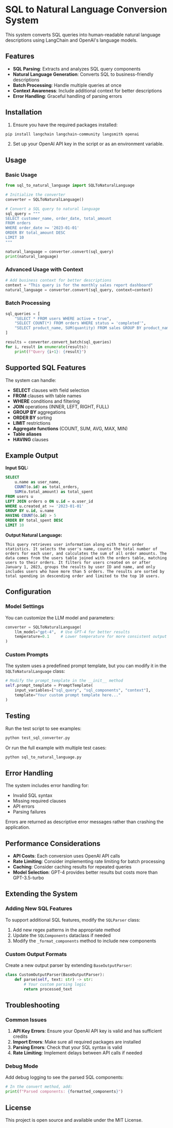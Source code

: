 # SQL to Natural Language Conversion System

This system converts SQL queries into human-readable natural language descriptions using LangChain and OpenAI's language models.

## Features

- **SQL Parsing**: Extracts and analyzes SQL query components
- **Natural Language Generation**: Converts SQL to business-friendly descriptions
- **Batch Processing**: Handle multiple queries at once
- **Context Awareness**: Include additional context for better descriptions
- **Error Handling**: Graceful handling of parsing errors

## Installation

1. Ensure you have the required packages installed:
```bash
pip install langchain langchain-community langsmith openai
```

2. Set up your OpenAI API key in the script or as an environment variable.

## Usage

### Basic Usage

```python
from sql_to_natural_language import SQLToNaturalLanguage

# Initialize the converter
converter = SQLToNaturalLanguage()

# Convert a SQL query to natural language
sql_query = """
SELECT customer_name, order_date, total_amount
FROM orders
WHERE order_date >= '2023-01-01'
ORDER BY total_amount DESC
LIMIT 10
"""

natural_language = converter.convert(sql_query)
print(natural_language)
```

### Advanced Usage with Context

```python
# Add business context for better descriptions
context = "This query is for the monthly sales report dashboard"
natural_language = converter.convert(sql_query, context=context)
```

### Batch Processing

```python
sql_queries = [
    "SELECT * FROM users WHERE active = true",
    "SELECT COUNT(*) FROM orders WHERE status = 'completed'",
    "SELECT product_name, SUM(quantity) FROM sales GROUP BY product_name"
]

results = converter.convert_batch(sql_queries)
for i, result in enumerate(results):
    print(f"Query {i+1}: {result}")
```

## Supported SQL Features

The system can handle:

- **SELECT** clauses with field selection
- **FROM** clauses with table names
- **WHERE** conditions and filtering
- **JOIN** operations (INNER, LEFT, RIGHT, FULL)
- **GROUP BY** aggregations
- **ORDER BY** sorting
- **LIMIT** restrictions
- **Aggregate functions** (COUNT, SUM, AVG, MAX, MIN)
- **Table aliases**
- **HAVING** clauses

## Example Output

**Input SQL:**
```sql
SELECT 
    u.name as user_name,
    COUNT(o.id) as total_orders,
    SUM(o.total_amount) as total_spent
FROM users u
LEFT JOIN orders o ON u.id = o.user_id
WHERE u.created_at >= '2023-01-01'
GROUP BY u.id, u.name
HAVING COUNT(o.id) > 5
ORDER BY total_spent DESC
LIMIT 10
```

**Output Natural Language:**
```
This query retrieves user information along with their order statistics. It selects the user's name, counts the total number of orders for each user, and calculates the sum of all order amounts. The data comes from the users table joined with the orders table, matching users to their orders. It filters for users created on or after January 1, 2023, groups the results by user ID and name, and only includes users who have more than 5 orders. The results are sorted by total spending in descending order and limited to the top 10 users.
```

## Configuration

### Model Settings

You can customize the LLM model and parameters:

```python
converter = SQLToNaturalLanguage(
    llm_model="gpt-4",  # Use GPT-4 for better results
    temperature=0.1     # Lower temperature for more consistent output
)
```

### Custom Prompts

The system uses a predefined prompt template, but you can modify it in the `SQLToNaturalLanguage` class:

```python
# Modify the prompt_template in the __init__ method
self.prompt_template = PromptTemplate(
    input_variables=["sql_query", "sql_components", "context"],
    template="Your custom prompt template here..."
)
```

## Testing

Run the test script to see examples:

```bash
python test_sql_converter.py
```

Or run the full example with multiple test cases:

```bash
python sql_to_natural_language.py
```

## Error Handling

The system includes error handling for:

- Invalid SQL syntax
- Missing required clauses
- API errors
- Parsing failures

Errors are returned as descriptive error messages rather than crashing the application.

## Performance Considerations

- **API Costs**: Each conversion uses OpenAI API calls
- **Rate Limiting**: Consider implementing rate limiting for batch processing
- **Caching**: Consider caching results for repeated queries
- **Model Selection**: GPT-4 provides better results but costs more than GPT-3.5-turbo

## Extending the System

### Adding New SQL Features

To support additional SQL features, modify the `SQLParser` class:

1. Add new regex patterns in the appropriate method
2. Update the `SQLComponents` dataclass if needed
3. Modify the `_format_components` method to include new components

### Custom Output Formats

Create a new output parser by extending `BaseOutputParser`:

```python
class CustomOutputParser(BaseOutputParser):
    def parse(self, text: str) -> str:
        # Your custom parsing logic
        return processed_text
```

## Troubleshooting

### Common Issues

1. **API Key Errors**: Ensure your OpenAI API key is valid and has sufficient credits
2. **Import Errors**: Make sure all required packages are installed
3. **Parsing Errors**: Check that your SQL syntax is valid
4. **Rate Limiting**: Implement delays between API calls if needed

### Debug Mode

Add debug logging to see the parsed SQL components:

```python
# In the convert method, add:
print(f"Parsed components: {formatted_components}")
```

## License

This project is open source and available under the MIT License. 